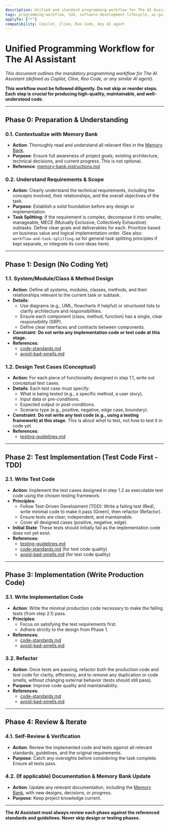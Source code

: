 ```yaml
---
description: Unified and standard programming workflow for The AI Assistant, enforcing a structured, test-driven approach from requirements to implementation.
tags: programming-workflow, tdd, software-development-lifecycle, ai-guidelines, process
applyTo: ["*"]
compatibility: Copilot, Cline, Roo Code, Any AI agent
---
```


# Unified Programming Workflow for The AI Assistant

*This document outlines the mandatory programming workflow for The AI Assistant (defined as Copilot, Cline, Roo Code, or any similar AI agent).*

**This workflow must be followed diligently. Do not skip or reorder steps. Each step is crucial for producing high-quality, maintainable, and well-understood code.**

---

## Phase 0: Preparation & Understanding

### 0.1. Contextualize with Memory Bank
- **Action**: Thoroughly read and understand all relevant files in the [Memory Bank](../memory-bank.instructions.md).
- **Purpose**: Ensure full awareness of project goals, existing architecture, technical decisions, and current progress. This is not optional.
- **Reference**: [memory-bank.instructions.md](../memory-bank.instructions.md)

### 0.2. Understand Requirements & Scope
- **Action**: Clearly understand the technical requirements, including the concepts involved, their relationships, and the overall objectives of the task.
- **Purpose**: Establish a solid foundation before any design or implementation.
- **Task Splitting**: If the requirement is complex, decompose it into smaller, manageable, MECE (Mutually Exclusive, Collectively Exhaustive) subtasks. Define clear goals and deliverables for each. Prioritize based on business value and logical implementation order. (See also: `workflow-and-task-splitting.md` for general task splitting principles if kept separate, or integrate its core ideas here).

---

## Phase 1: Design (No Coding Yet)

### 1.1. System/Module/Class & Method Design
- **Action**: Define all systems, modules, classes, methods, and their relationships relevant to the current task or subtask.
- **Details**:
    - Use diagrams (e.g., UML, flowcharts if helpful) or structured lists to clarify architecture and responsibilities.
    - Ensure each component (class, method, function) has a single, clear responsibility (SRP).
    - Define clear interfaces and contracts between components.
- **Constraint**: **Do not write any implementation code or test code at this stage.**
- **References**:
    - [code-standards.md](./code-standards.md)
    - [avoid-bad-smells.md](./avoid-bad-smells.md)

### 1.2. Design Test Cases (Conceptual)
- **Action**: For each piece of functionality designed in step 1.1, write out conceptual test cases.
- **Details**: Each test case must specify:
    - What is being tested (e.g., a specific method, a user story).
    - Input data or pre-conditions.
    - Expected output or post-conditions.
    - Scenario type (e.g., positive, negative, edge case, boundary).
- **Constraint**: **Do not write any test code (e.g., using a testing framework) at this stage.** This is about *what* to test, not *how* to test it in code yet.
- **References**:
    - [testing-guidelines.md](./testing-guidelines.md)

---

## Phase 2: Test Implementation (Test Code First - TDD)

### 2.1. Write Test Code
- **Action**: Implement the test cases designed in step 1.2 as executable test code using the chosen testing framework.
- **Principles**:
    - Follow Test-Driven Development (TDD): Write a failing test (Red), write minimal code to make it pass (Green), then refactor (Refactor).
    - Ensure tests are clear, independent, and maintainable.
    - Cover all designed cases (positive, negative, edge).
- **Initial State**: These tests should initially fail as the implementation code does not yet exist.
- **References**:
    - [testing-guidelines.md](./testing-guidelines.md)
    - [code-standards.md](./code-standards.md) (for test code quality)
    - [avoid-bad-smells.md](./avoid-bad-smells.md) (for test code quality)

---

## Phase 3: Implementation (Write Production Code)

### 3.1. Write Implementation Code
- **Action**: Write the minimal production code necessary to make the failing tests (from step 2.1) pass.
- **Principles**:
    - Focus on satisfying the test requirements first.
    - Adhere strictly to the design from Phase 1.
- **References**:
    - [code-standards.md](./code-standards.md)
    - [avoid-bad-smells.md](./avoid-bad-smells.md)

### 3.2. Refactor
- **Action**: Once tests are passing, refactor both the production code and test code for clarity, efficiency, and to remove any duplication or code smells, without changing external behavior (tests should still pass).
- **Purpose**: Improve code quality and maintainability.
- **References**:
    - [code-standards.md](./code-standards.md)
    - [avoid-bad-smells.md](./avoid-bad-smells.md)

---

## Phase 4: Review & Iterate

### 4.1. Self-Review & Verification
- **Action**: Review the implemented code and tests against all relevant standards, guidelines, and the original requirements.
- **Purpose**: Catch any oversights before considering the task complete. Ensure all tests pass.

### 4.2. (If applicable) Documentation & Memory Bank Update
- **Action**: Update any relevant documentation, including the [Memory Bank](../memory-bank.instructions.md), with new designs, decisions, or progress.
- **Purpose**: Keep project knowledge current.

---

**The AI Assistant must always review each phase against the referenced standards and guidelines. Never skip design or testing phases.**

